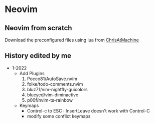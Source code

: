 # Neovim

## Neovim from scratch
Download the preconfigured files using lua from [ChrisAtMachine](https://github.com/LunarVim/Neovim-from-scratch)

## History edited by me
- 1-2022
  - Add Plugins
    1. Pocco81/AutoSave.nvim
    2. folke/todo-comments.nvim
    3. bluz71/vim-nightfly-guicolors
    4. blueyed/vim-diminactive
    5. p00f/nvim-ts-rainbow
  - Keymaps
    * Control-c to ESC : InsertLeave doesn't work with Control-C
    * modify some conflict keymaps
